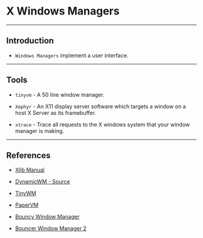 # X Windows Managers

---

## Introduction

* `Windows Managers` implement a user interface.

---

## Tools

* `tinyvm` - A 50 line window manager.

* `Xephyr` - An X11 display server software which targets a window on a host X Server as its framebuffer.

* `xtrace` - Trace all requests to the X windows system that your window manager is making.

---

## References

* [Xlib Manual](https://tronche.com/gui/x/xlib/)

* [DynamicWM - Source](https://git.suckless.org/dwm/file/dwm.c.html)

* [TinyWM](http://incise.org/tinywm.html)

* [PaperVM](https://github.com/paperwm/PaperWM)

* [Bouncy Window Manager](https://jvns.ca/blog/2019/11/25/challenge--make-a-bouncy-window-manager/)

* [Bouncer Window Manager 2](https://jvns.ca/blog/2019/12/03/solutions-to-the-tiny-window-manager-challenge/)
